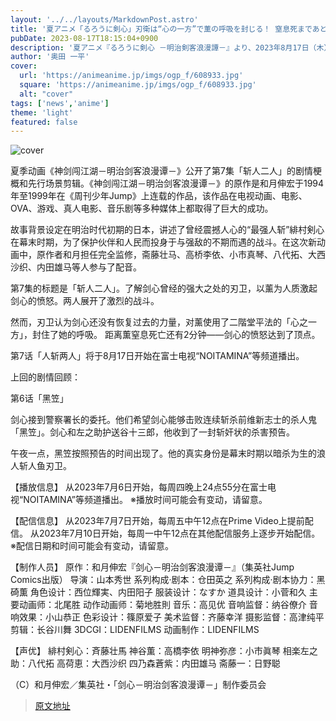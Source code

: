 ```yaml
---
layout: '../../layouts/MarkdownPost.astro'
title: '夏アニメ「るろうに剣心」刃衛は“心の一方”で薫の呼吸を封じる！ 窒息死まであと2分、剣心の怒りは頂点に… 第7話先行カット'
pubDate: 2023-08-17T18:15:04+0900
description: '夏アニメ『るろうに剣心 －明治剣客浪漫譚－』より、2023年8月17日（木）から放送となる第7話「⼈斬りふたり」のあらすじ・先行場面カットが公開された。'
author: '奥田 一平'
cover:
  url: 'https://animeanime.jp/imgs/ogp_f/608933.jpg'
  square: 'https://animeanime.jp/imgs/ogp_f/608933.jpg'
  alt: "cover"
tags: ['news','anime']
theme: 'light'
featured: false
---
```


![cover](https://animeanime.jp/imgs/ogp_f/608933.jpg)

夏季动画《神剑闯江湖－明治剑客浪漫谭－》公开了第7集「斩人二人」的剧情梗概和先行场景剪辑。《神剑闯江湖－明治剑客浪漫谭－》的原作是和月伸宏于1994年至1999年在《周刊少年Jump》上连载的作品，该作品在电视动画、电影、OVA、游戏、真人电影、音乐剧等多种媒体上都取得了巨大的成功。

故事背景设定在明治时代初期的日本，讲述了曾经震撼人心的“最强人斩”緋村剣心在幕末时期，为了保护伙伴和人民而投身于与强敌的不期而遇的战斗。在这次新动画中，原作者和月担任完全监修，斋藤壮马、高桥李依、小市真琴、八代拓、大西沙织、内田雄马等人参与了配音。

第7集的标题是「斩人二人」。了解剑心曾经的强大之处的刃卫，以薰为人质激起剑心的愤怒。两人展开了激烈的战斗。

然而，刃卫认为剑心还没有恢复过去的力量，对薰使用了二階堂平法的「心之一方」，封住了她的呼吸。
距离薫窒息死亡还有2分钟——剑心的愤怒达到了顶点。

第7话「人斩两人」将于8月17日开始在富士电视“NOITAMINA”等频道播出。

上回的剧情回顾：

第6话「黑笠」

剑心接到警察署长的委托。他们希望剑心能够击败连续斩杀前维新志士的杀人鬼「黑笠」。剑心和左之助护送谷十三郎，他收到了一封斩奸状的杀害预告。

午夜一点，黑笠按照预告的时间出现了。他的真实身份是幕末时期以暗杀为生的浪人斩人鱼刃卫。

【播放信息】
从2023年7月6日开始，每周四晚上24点55分在富士电视“NOITAMINA”等频道播出。
※播放时间可能会有变动，请留意。

【配信信息】
从2023年7月7日开始，每周五中午12点在Prime Video上提前配信。
从2023年7月10日开始，每周一中午12点在其他配信服务上逐步开始配信。
※配信日期和时间可能会有变动，请留意。

【制作人员】
原作：和月伸宏『剑心－明治剑客浪漫谭－』（集英社Jump Comics出版）
导演：山本秀世
系列构成·剧本：仓田英之
系列构成·剧本协力：黑碕薫
角色设计：西位輝実、内田阳子
服装设计：なすか
道具设计：小菅和久
主要动画师：北尾胜
动作动画师：菊地胜則
音乐：高见优
音响监督：纳谷僚介
音响效果：小山恭正
色彩设计：篠原爱子
美术监督：齐藤幸洋
摄影监督：高津纯平
剪辑：长谷川舞
3DCGI：LIDENFILMS
动画制作：LIDENFILMS

【声优】
緋村剣心：斉藤壮馬
神谷薫：高橋李依
明神弥彦：小市眞琴
相楽左之助：八代拓
高荷恵：大西沙织
四乃森蒼紫：内田雄马
斋藤一：日野聪

（C）和月伸宏／集英社・「剑心－明治剑客浪漫谭－」制作委员会

>[原文地址](https://animeanime.jp/article/2023/08/17/79327.html)  